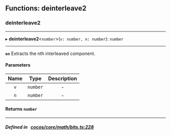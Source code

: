 ## Functions: deinterleave2

### deinterleave2


___
▸ **deinterleave2**<`number`\>(`v: number, n: number`): `number`
___


**`en`** Extracts the nth interleaved component.



#### Parameters

| Name | Type | Description |
| :------: | :------: | :------: |
| `v` | `number` | - |
| `n` | `number` | - |

#### Returns `number` 
___


##### Defined in &nbsp;   [cocos/core/math/bits.ts:228](https://github.com/cocos-creator/engine/blob/c7bf6b8a9/cocos/core/math/bits.ts#L228)&nbsp;
